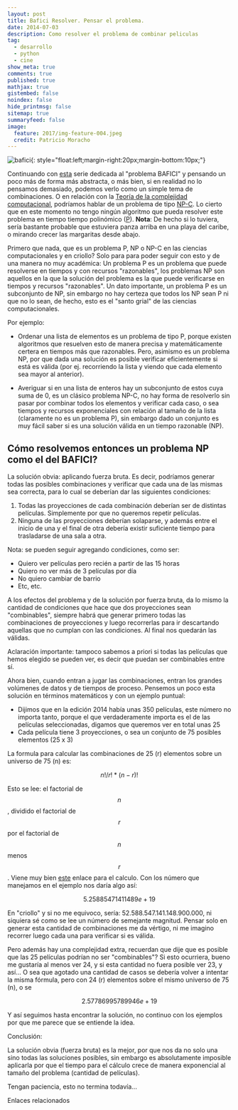 ```yaml
---
layout: post
title: Bafici Resolver. Pensar el problema.
date: 2014-07-03
description: Como resolver el problema de combinar peliculas
tag:
  - desarrollo
  - python
  - cine
show_meta: true
comments: true
published: true
mathjax: true
gistembed: false
noindex: false
hide_printmsg: false
sitemap: true
summaryfeed: false
image:
  feature: 2017/img-feature-004.jpeg
  credit: Patricio Moracho
---
```


![bafici][bafici]{: style="float:left;margin-right:20px;margin-bottom:10px;"}

Continuando con [esta](blog/2014/07/01/Bafici-resolver-el-problema) serie
dedicada al "problema BAFICI" y pensando un poco más de forma más abstracta, o
más bien, si en realidad no lo pensamos demasiado, podemos verlo como un simple
tema de combinaciones. O en relación con la [Teoría de la complejidad
computacional](http://es.wikipedia.org/wiki/Teor%C3%ADa_de_la_complejidad_computacional),
podríamos hablar de un problema de tipo
[NP-C](http://es.wikipedia.org/wiki/NP-completo). Lo cierto que en este momento
no tengo ningún algoritmo que pueda resolver este problema en tiempo tiempo
polinómico ([P](http://es.wikipedia.org/wiki/P_(clase_de_complejidad))).
**Nota**: De hecho si lo tuviera, sería bastante probable que estuviera panza
arriba en una playa del caribe, o mirando crecer las margaritas desde abajo.

Primero que nada, que es un problema P, NP o NP-C en las ciencias
computacionales y en criollo? Solo para para poder seguir con esto y de una
manera no muy académica: Un problema P es un problema que puede resolverse en
tiempos y con recursos "razonables", los problemas NP son aquellos en la que la
solución del problema es la que puede verificarse en tiempos y recursos
"razonables". Un dato importante, un problema P es un subconjunto de NP, sin
embargo no hay certeza que todos los NP sean P ni que no lo sean, de hecho,
esto es el "santo grial" de las ciencias computacionales.

Por ejemplo:

* Ordenar una lista de elementos es un problema de tipo P, porque existen
algoritmos que resuelven esto de manera precisa y matemáticamente certera en
tiempos más que razonables. Pero, asimismo es un problema NP, por que dada una
solución es posible verificar eficientemente si está es válida (por ej.
recorriendo la lista y viendo que cada elemento sea mayor al anterior).

* Averiguar si en una lista de enteros hay un subconjunto de estos cuya suma de
0, es un clásico problema NP-C, no hay forma de resolverlo sin pasar por combinar
todos los elementos y verificar cada caso, o sea tiempos y recursos
exponenciales con relación al tamaño de la lista (claramente no es un problema
P), sin embargo dado un conjunto es muy fácil saber si es una solución válida
en un tiempo razonable (NP).

## Cómo resolvemos entonces un problema NP como el del BAFICI?

La solución obvia: aplicando fuerza bruta. Es decir, podríamos generar todas
las posibles combinaciones y verificar que cada una de las mismas sea correcta,
para lo cual se deberían dar las siguientes condiciones:

1. Todas las proyecciones de cada combinación deberían ser de distintas
   películas. Simplemente por que no queremos repetir películas.
2. Ninguna de las proyecciones deberían solaparse, y además entre el inicio de
   una y el final de otra debería existir suficiente tiempo para trasladarse de
   una sala a otra.

Nota: se pueden seguir agregando condiciones, como ser:

* Quiero ver películas pero recién a partir de las 15 horas
* Quiero no ver más de 3 películas por día
* No quiero cambiar de barrio
* Etc, etc.

A los efectos del problema y de la solución por fuerza bruta, da lo mismo la
cantidad de condiciones que hace que dos proyecciones sean "combinables",
siempre habrá que generar primero todas las combinaciones de proyecciones y
luego recorrerlas  para ir descartando aquellas que no cumplan con las
condiciones. Al final nos quedarán las válidas. 

Aclaración importante: tampoco sabemos a priori si todas las películas que hemos
elegido se pueden ver, es decir que puedan ser combinables entre sí.

Ahora bien, cuando entran a jugar las combinaciones, entran los grandes
volúmenes de datos y de tiempos de proceso. Pensemos un poco esta solución en
términos matemáticos y con un ejemplo puntual:

* Dijimos que en la edición 2014 había unas 350 películas, este número no
  importa tanto, porque el que verdaderamente importa es el de las películas
  seleccionadas, digamos que queremos ver en total unas 25
* Cada película tiene 3 proyecciones, o sea un conjunto de 75 posibles
  elementos (25 x 3)

La formula para calcular las combinaciones de 25 (r) elementos  sobre un
universo de 75 (n) es: 

$$ n! / r!*(n-r)! $$

Esto se lee: el factorial de $$ n $$, dividido el factorial de $$ r $$ por el factorial
de $$ n $$ menos $$ r $$. Viene muy bien
[este](http://www.disfrutalasmatematicas.com/combinatoria/combinaciones-permutaciones-calculadora.html)
enlace para el calculo. Con los número que manejamos en el ejemplo nos daría
algo así:

$$ 5.25885471411489e+19 $$

En "criollo" y si no me equivoco, sería: 52.588.547.141.148.900.000, ni
siquiera sé como se lee un número de semejante magnitud. Pensar solo en generar
esta cantidad de combinaciones me da vértigo, ni me imagino recorrer luego cada
una para verificar si es válida.

Pero además hay una complejidad extra, recuerdan que dije que es posible que
las 25 películas podrían no ser "combinables"? Si esto ocurriera, bueno me
gustaría al menos ver 24, y si esta cantidad no fuera posible ver 23, y así...
O sea que agotado una cantidad de casos se debería volver a intentar la misma
fórmula, pero con 24 (r) elementos sobre el mismo universo de 75 (n), o se

$$ 2.57786995789946e+19 $$


Y así seguimos hasta encontrar la solución, no continuo con los ejemplos por
que me parece que se entiende la idea.

Conclusión:

La solución obvia (fuerza bruta) es la mejor, por que nos da no solo una sino
todas las soluciones posibles, sin embargo es absolutamente imposible aplicarla
por que el tiempo para el cálculo crece de manera exponencial al tamaño del
problema (cantidad de películas).

Tengan paciencia, esto no termina todavía...

Enlaces relacionados

[bafici]: {{site.baseurl}}/images/2014/bafici_01.jpg
